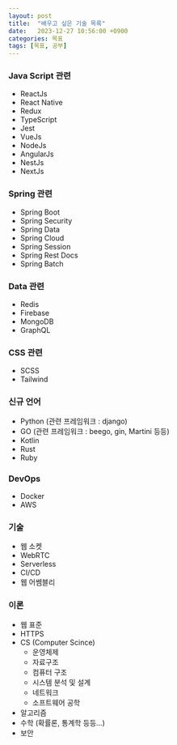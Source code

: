 ```yaml
---
layout: post
title:  "배우고 싶은 기술 목록"
date:   2023-12-27 10:56:00 +0900
categories: 목표
tags: [목표, 공부]
---
```


### Java Script 관련

- ReactJs
- React Native
- Redux
- TypeScript
- Jest
- VueJs
- NodeJs
- AngularJs
- NestJs
- NextJs

### Spring 관련

- Spring Boot
- Spring Security
- Spring Data
- Spring Cloud
- Spring Session
- Spring Rest Docs
- Spring Batch

### Data 관련

- Redis
- Firebase
- MongoDB
- GraphQL

### CSS 관련

- SCSS
- Tailwind

### 신규 언어

- Python  (관련 프레임워크 : django)
- GO (관련 프레임워크 : beego, gin, Martini 등등)
- Kotlin
- Rust
- Ruby

### DevOps

- Docker
- AWS

### 기술

- 웹 소켓
- WebRTC
- Serverless
- CI/CD
- 웹 어쎔블리

### 이론

- 웹 표준
- HTTPS
- CS (Computer Scince)
    - 운영체제
    - 자료구조
    - 컴퓨터 구조
    - 시스템 분석 및 설계
    - 네트워크
    - 소프트웨어 공학
- 알고리즘
- 수학 (확률론, 통계학 등등...)
- 보안